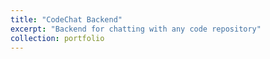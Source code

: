 ```yaml
---
title: "CodeChat Backend"
excerpt: "Backend for chatting with any code repository"
collection: portfolio
---
```

